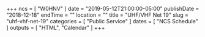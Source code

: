 +++
ncs = [ "W0HNV" ]
date = "2019-05-12T21:00:00-05:00"
publishDate = "2018-12-18"
endTime = ""
location = ""
title = "UHF/VHF Net 19"
slug = "uhf-vhf-net-19"
categories = [ "Public Service" ]
dates = [ "NCS Schedule" ]
outputs = [ "HTML", "Calendar" ]
+++
